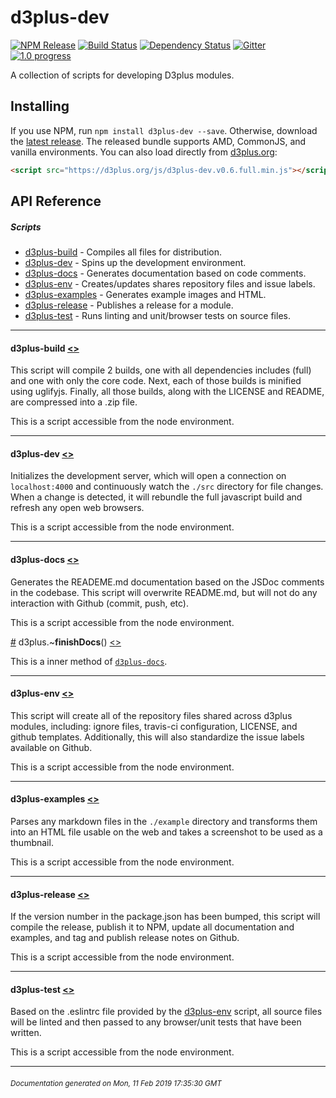 # d3plus-dev

[![NPM Release](http://img.shields.io/npm/v/d3plus-dev.svg?style=flat)](https://www.npmjs.org/package/d3plus-dev) [![Build Status](https://travis-ci.org/d3plus/d3plus-dev.svg?branch=master)](https://travis-ci.org/d3plus/d3plus-dev) [![Dependency Status](http://img.shields.io/david/d3plus/d3plus-dev.svg?style=flat)](https://david-dm.org/d3plus/d3plus-dev) [![Gitter](https://img.shields.io/badge/-chat_on_gitter-brightgreen.svg?style=flat&logo=gitter-white)](https://gitter.im/d3plus/) [![1.0 progress](https://img.shields.io/badge/1.0_progress-78%25-yellowgreen.svg?style=flat)](https://github.com/d3plus/d3plus-dev/projects/1)

A collection of scripts for developing D3plus modules.

## Installing

If you use NPM, run `npm install d3plus-dev --save`. Otherwise, download the [latest release](https://github.com/d3plus/d3plus-dev/releases/latest). The released bundle supports AMD, CommonJS, and vanilla environments. You can also load directly from [d3plus.org](https://d3plus.org):

```html
<script src="https://d3plus.org/js/d3plus-dev.v0.6.full.min.js"></script>
```


## API Reference

##### Scripts
* [d3plus-build](#module_d3plus-build) - Compiles all files for distribution.
* [d3plus-dev](#module_d3plus-dev) - Spins up the development environment.
* [d3plus-docs](#module_d3plus-docs) - Generates documentation based on code comments.
* [d3plus-env](#module_d3plus-env) - Creates/updates shares repository files and issue labels.
* [d3plus-examples](#module_d3plus-examples) - Generates example images and HTML.
* [d3plus-release](#module_d3plus-release) - Publishes a release for a module.
* [d3plus-test](#module_d3plus-test) - Runs linting and unit/browser tests on source files.
---

<a name="module_d3plus-build"></a>
#### **d3plus-build** [<>](https://github.com/d3plus/d3plus-dev/blob/master/bin/build.js#L3)

This script will compile 2 builds, one with all dependencies includes (full) and one with only the core code. Next, each of those builds is minified using uglifyjs. Finally, all those builds, along with the LICENSE and README, are compressed into a .zip file.


This is a script accessible from the node environment.

---

<a name="module_d3plus-dev"></a>
#### **d3plus-dev** [<>](https://github.com/d3plus/d3plus-dev/blob/master/bin/dev.js#L3)

Initializes the development server, which will open a connection on `localhost:4000` and continuously watch the `./src` directory for file changes. When a change is detected, it will rebundle the full javascript build and refresh any open web browsers.


This is a script accessible from the node environment.

---

<a name="module_d3plus-docs"></a>
#### **d3plus-docs** [<>](https://github.com/d3plus/d3plus-dev/blob/master/bin/docs/docs.js#L3)

Generates the READEME.md documentation based on the JSDoc comments in the codebase. This script will overwrite README.md, but will not do any interaction with Github (commit, push, etc).


This is a script accessible from the node environment.


<a name="module_d3plus-docs..finishDocs" href="#module_d3plus-docs..finishDocs">#</a> d3plus.~**finishDocs**() [<>](https://github.com/d3plus/d3plus-dev/blob/master/bin/docs/docs.js#L76)


This is a inner method of [<code>d3plus-docs</code>](#module_d3plus-docs).

---

<a name="module_d3plus-env"></a>
#### **d3plus-env** [<>](https://github.com/d3plus/d3plus-dev/blob/master/bin/env/env.js#L5)

This script will create all of the repository files shared across d3plus modules, including: ignore files, travis-ci configuration, LICENSE, and github templates. Additionally, this will also standardize the issue labels available on Github.


This is a script accessible from the node environment.

---

<a name="module_d3plus-examples"></a>
#### **d3plus-examples** [<>](https://github.com/d3plus/d3plus-dev/blob/master/bin/examples.js#L3)

Parses any markdown files in the `./example` directory and transforms them into an HTML file usable on the web and takes a screenshot to be used as a thumbnail.


This is a script accessible from the node environment.

---

<a name="module_d3plus-release"></a>
#### **d3plus-release** [<>](https://github.com/d3plus/d3plus-dev/blob/master/bin/release.js#L5)

If the version number in the package.json has been bumped, this script will compile the release, publish it to NPM, update all documentation and examples, and tag and publish release notes on Github.


This is a script accessible from the node environment.

---

<a name="module_d3plus-test"></a>
#### **d3plus-test** [<>](https://github.com/d3plus/d3plus-dev/blob/master/bin/test.js#L3)

Based on the .eslintrc file provided by the [d3plus-env](#module_d3plus-env) script, all source files will be linted and then passed to any browser/unit tests that have been written.


This is a script accessible from the node environment.

---



###### <sub>Documentation generated on Mon, 11 Feb 2019 17:35:30 GMT</sub>
